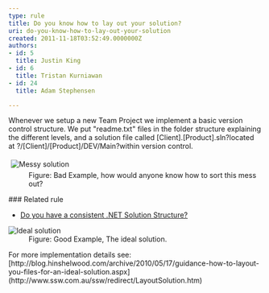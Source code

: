 ```yaml
---
type: rule
title: Do you know how to lay out your solution?
uri: do-you-know-how-to-lay-out-your-solution
created: 2011-11-18T03:52:49.0000000Z
authors:
- id: 5
  title: Justin King
- id: 6
  title: Tristan Kurniawan
- id: 24
  title: Adam Stephensen

---
```


 
​​Whenever we setup a new Team Project we implement a basic version control structure. We put "readme.txt" files in the folder structure explaining the different levels, and a solution file called [Client].[Product].sln?located at ?/[Client]/[Product]/DEV/Main?within version control.
<dl><dt>
      <img alt="Messy solution " src="/TFS/RulesToBetterVersionControlwithTFS(AKASourceControl)/PublishingImages/MessySolution.jpg" style="margin&#58;5px;">
   </dt><dd>Figure&#58; Bad Example, how would anyone know how to sort this mess out?</dd></dl>
### Related rule

- [Do you have a consistent .NET Solution Structure?​](/SoftwareDevelopment/RulesToBetterDotNETProjects/Pages/SolutionStructure.aspx)

 <dl><dt><img alt="Ideal solution " src="/TFS/RulesToBetterVersionControlwithTFS(AKASourceControl)/PublishingImages/IdealSolution.jpg"></dt>
<dd>Figure&#58; Good Example, The ideal solution. </dd></dl>
For more implementation details see: 
[http://blog.hinshelwood.com/archive/2010/05/17/guidance-how-to-layout-you-files-for-an-ideal-solution.aspx](http&#58;//www.ssw.com.au/ssw/redirect/LayoutSolution.htm)

